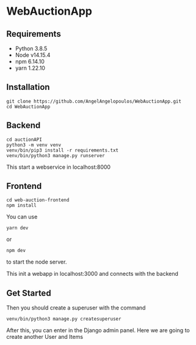 # WebAuctionApp

## Requirements

- Python 3.8.5
- Node v14.15.4 
- npm 6.14.10
- yarn 1.22.10

## Installation 

```
git clone https://github.com/AngelAngelopoulos/WebAuctionApp.git
cd WebAuctionApp
```

## Backend

```
cd auctionAPI
python3 -m venv venv
venv/bin/pip3 install -r requirements.txt
venv/bin/python3 manage.py runserver 
```

This start a webservice in localhost:8000

## Frontend

```
cd web-auction-frontend
npm install
```

You can use

```
yarn dev
```
or 
```
npm dev
```
to start the node server.

This init a webapp in localhost:3000 and connects with the backend

## Get Started 

Then you should create a superuser with the command 

```
venv/bin/python3 manage.py createsuperuser
```
After this, you can enter in the Django admin panel. Here we are going to create another User and Items 

